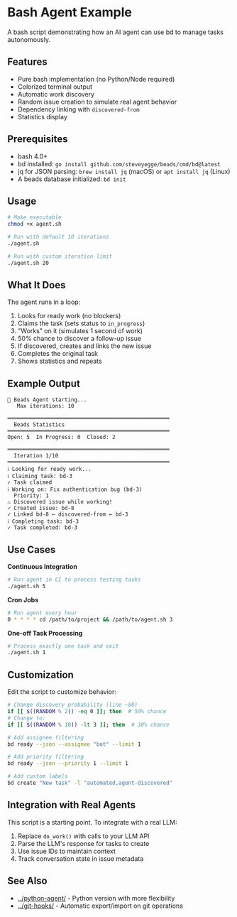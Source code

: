 # Bash Agent Example

A bash script demonstrating how an AI agent can use bd to manage tasks autonomously.

## Features

- Pure bash implementation (no Python/Node required)
- Colorized terminal output
- Automatic work discovery
- Random issue creation to simulate real agent behavior
- Dependency linking with `discovered-from`
- Statistics display

## Prerequisites

- bash 4.0+
- bd installed: `go install github.com/steveyegge/beads/cmd/bd@latest`
- jq for JSON parsing: `brew install jq` (macOS) or `apt install jq` (Linux)
- A beads database initialized: `bd init`

## Usage

```bash
# Make executable
chmod +x agent.sh

# Run with default 10 iterations
./agent.sh

# Run with custom iteration limit
./agent.sh 20
```

## What It Does

The agent runs in a loop:

1. Looks for ready work (no blockers)
2. Claims the task (sets status to `in_progress`)
3. "Works" on it (simulates 1 second of work)
4. 50% chance to discover a follow-up issue
5. If discovered, creates and links the new issue
6. Completes the original task
7. Shows statistics and repeats

## Example Output

```
🚀 Beads Agent starting...
   Max iterations: 10

═══════════════════════════════════════════════════
  Beads Statistics
═══════════════════════════════════════════════════
Open: 5  In Progress: 0  Closed: 2

═══════════════════════════════════════════════════
  Iteration 1/10
═══════════════════════════════════════════════════
ℹ Looking for ready work...
ℹ Claiming task: bd-3
✓ Task claimed
ℹ Working on: Fix authentication bug (bd-3)
  Priority: 1
⚠ Discovered issue while working!
✓ Created issue: bd-8
✓ Linked bd-8 ← discovered-from ← bd-3
ℹ Completing task: bd-3
✓ Task completed: bd-3
```

## Use Cases

**Continuous Integration**
```bash
# Run agent in CI to process testing tasks
./agent.sh 5
```

**Cron Jobs**
```bash
# Run agent every hour
0 * * * * cd /path/to/project && /path/to/agent.sh 3
```

**One-off Task Processing**
```bash
# Process exactly one task and exit
./agent.sh 1
```

## Customization

Edit the script to customize behavior:

```bash
# Change discovery probability (line ~80)
if [[ $((RANDOM % 2)) -eq 0 ]]; then  # 50% chance
# Change to:
if [[ $((RANDOM % 10)) -lt 3 ]]; then  # 30% chance

# Add assignee filtering
bd ready --json --assignee "bot" --limit 1

# Add priority filtering
bd ready --json --priority 1 --limit 1

# Add custom labels
bd create "New task" -l "automated,agent-discovered"
```

## Integration with Real Agents

This script is a starting point. To integrate with a real LLM:

1. Replace `do_work()` with calls to your LLM API
2. Parse the LLM's response for tasks to create
3. Use issue IDs to maintain context
4. Track conversation state in issue metadata

## See Also

- [../python-agent/](../python-agent/) - Python version with more flexibility
- [../git-hooks/](../git-hooks/) - Automatic export/import on git operations
